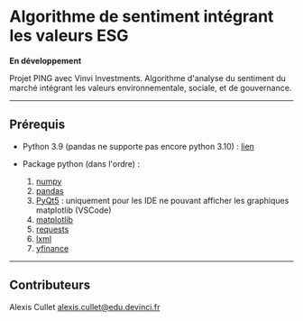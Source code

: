 # Algorithme de sentiment intégrant les valeurs ESG

**En développement**

Projet PING avec Vinvi Investments.
Algorithme d'analyse du sentiment du marché intégrant les valeurs environnementale, sociale, et de gouvernance.

---

## Prérequis

* Python 3.9 (pandas ne supporte pas encore python 3.10) : [lien](https://www.python.org/downloads/release/python-397/)

* Package python (dans l'ordre) :
    1. [numpy](https://pypi.org/project/numpy/)
    2. [pandas](https://pypi.org/project/pandas/)
    3. [PyQt5](https://pypi.org/project/PyQt5/) : uniquement pour les IDE ne pouvant afficher les graphiques matplotlib (VSCode)
    4. [matplotlib](https://pypi.org/project/matplotlib/)
    5. [requests](https://pypi.org/project/requests/)
    6. [lxml](https://pypi.org/project/lxml/)
    7. [yfinance](https://pypi.org/project/yfinance/)

---

## Contributeurs

Alexis Cullet <alexis.cullet@edu.devinci.fr>
